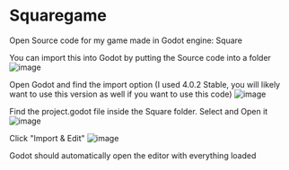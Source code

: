 # Squaregame
Open Source code for my game made in Godot engine: Square

You can import this into Godot by putting the Source code into a folder
![image](https://user-images.githubusercontent.com/45552520/235676961-2bf83cd1-75de-43c1-8b23-d242bd692c63.png)

Open Godot and find the import option
(I used 4.0.2 Stable, you will likely want to use this version as well if you want to use this code) 
![image](https://user-images.githubusercontent.com/45552520/235677859-12ff9ceb-bcf5-4665-a6e6-596922cc3697.png)

Find the project.godot file inside the Square folder. Select and Open it
![image](https://user-images.githubusercontent.com/45552520/235678746-1c4c9bf7-8020-45c9-bcf0-ab5b2b8917d2.png)

Click "Import & Edit"
![image](https://user-images.githubusercontent.com/45552520/235678976-4ac7a055-060c-49f2-826c-b15d2545406d.png)

Godot should automatically open the editor with everything loaded
